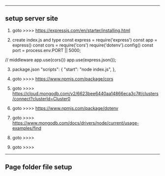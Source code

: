  -----------------
 setup server site
 -----------------

1. goto >>>> https://expressjs.com/en/starter/installing.html

2. create index.js and type
const express = require('express')
const app = express()
const cors = require('cors')
require('dotenv').config()
const port = process.env.PORT || 5000;

// middleware
app.use(cors())
app.use(express.json());

3. package.json
"scripts": {
    "start": "node index.js",
  },

4. goto >>>> https://www.npmjs.com/package/cors
5. goto >>>> https://cloud.mongodb.com/v2/6623bee6440aa14866eca3c7#/clusters/connect?clusterId=Cluster0
6. goto >>>> https://www.npmjs.com/package/dotenv
7. goto >>>> https://www.mongodb.com/docs/drivers/node/current/usage-examples/find
8. goto >>>> 
9. goto >>>> 

 -----------------
 Page folder file setup
 -----------------






